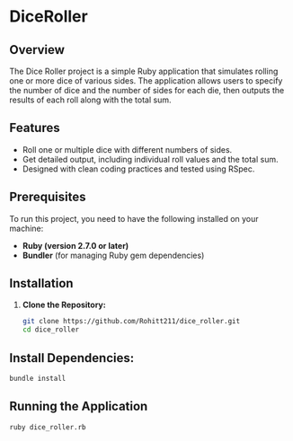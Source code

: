 # DiceRoller

## Overview

The Dice Roller project is a simple Ruby application that simulates rolling one or more dice of various sides. The application allows users to specify the number of dice and the number of sides for each die, then outputs the results of each roll along with the total sum.

## Features

- Roll one or multiple dice with different numbers of sides.
- Get detailed output, including individual roll values and the total sum.
- Designed with clean coding practices and tested using RSpec.

## Prerequisites

To run this project, you need to have the following installed on your machine:

- **Ruby (version 2.7.0 or later)**
- **Bundler** (for managing Ruby gem dependencies)

## Installation

1. **Clone the Repository:**

   ```bash
   git clone https://github.com/Rohitt211/dice_roller.git
   cd dice_roller
   ```

## Install Dependencies:
   
   ```bash
   bundle install
   ```

## Running the Application
   ```bash
   ruby dice_roller.rb
   ```
